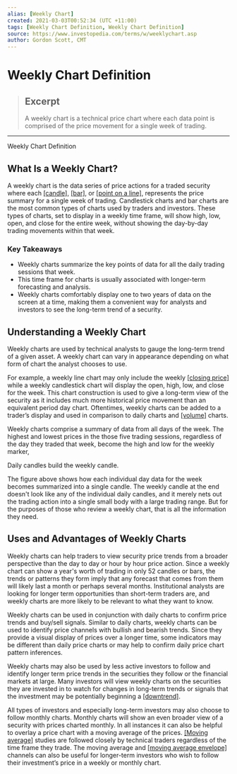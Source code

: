 ```yaml
---
alias: [Weekly Chart]
created: 2021-03-03T00:52:34 (UTC +11:00)
tags: [Weekly Chart Definition, Weekly Chart Definition]
source: https://www.investopedia.com/terms/w/weeklychart.asp
author: Gordon Scott, CMT
---
```


# Weekly Chart Definition

> ## Excerpt
> A weekly chart is a technical price chart where each data point is comprised of the price movement for a single week of trading.

---

Weekly Chart Definition
## What Is a Weekly Chart?

A weekly chart is the data series of price actions for a traded security where each [[candle]](https://www.investopedia.com/trading/candlestick-charting-what-is-it/), [[bar]](https://www.investopedia.com/terms/b/barchart.asp), or [[point on a line]](https://www.investopedia.com/terms/l/linechart.asp), represents the price summary for a single week of trading. Candlestick charts and bar charts are the most common types of charts used by traders and investors. These types of charts, set to display in a weekly time frame, will show high, low, open, and close for the entire week, without showing the day-by-day trading movements within that week.

### Key Takeaways

-   Weekly charts summarize the key points of data for all the daily trading sessions that week.
-   This time frame for charts is usually associated with longer-term forecasting and analysis.
-   Weekly charts comfortably display one to two years of data on the screen at a time, making them a convenient way for analysts and investors to see the long-term trend of a security.

## Understanding a Weekly Chart

Weekly charts are used by technical analysts to gauge the long-term trend of a given asset. A weekly chart can vary in appearance depending on what form of chart the analyst chooses to use.

For example, a weekly line chart may only include the weekly [[closing price]](https://www.investopedia.com/terms/c/closingprice.asp) while a weekly candlestick chart will display the open, high, low, and close for the week. This chart construction is used to give a long-term view of the security as it includes much more historical price movement than an equivalent period day chart. Oftentimes, weekly charts can be added to a trader’s display and used in comparison to daily charts and [[volume]](https://www.investopedia.com/terms/v/volume.asp) charts.

Weekly charts comprise a summary of data from all days of the week. The highest and lowest prices in the those five trading sessions, regardless of the day they traded that week, become the high and low for the weekly marker,

Daily candles build the weekly candle.

The figure above shows how each individual day data for the week becomes summarized into a single candle. The weekly candle at the end doesn't look like any of the individual daily candles, and it merely nets out the trading action into a single small body with a large trading range. But for the purposes of those who review a weekly chart, that is all the information they need.

## Uses and Advantages of Weekly Charts

Weekly charts can help traders to view security price trends from a broader perspective than the day to day or hour by hour price action. Since a weekly chart can show a year's worth of trading in only 52 candles or bars, the trends or patterns they form imply that any forecast that comes from them will likely last a month or perhaps several months. Institutional analysts are looking for longer term opportunities than short-term traders are, and weekly charts are more likely to be relevant to what they want to know.

Weekly charts can be used in conjunction with daily charts to confirm price trends and buy/sell signals. Similar to daily charts, weekly charts can be used to identify price channels with bullish and bearish trends. Since they provide a visual display of prices over a longer time, some indicators may be different than daily price charts or may help to confirm daily price chart pattern inferences.

Weekly charts may also be used by less active investors to follow and identify longer term price trends in the securities they follow or the financial markets at large. Many investors will view weekly charts on the securities they are invested in to watch for changes in long-term trends or signals that the investment may be potentially beginning a [[downtrend]](https://www.investopedia.com/terms/d/downtrend.asp).

All types of investors and especially long-term investors may also choose to follow monthly charts. Monthly charts will show an even broader view of a security with prices charted monthly. In all instances it can also be helpful to overlay a price chart with a moving average of the prices. [[Moving average]](https://www.investopedia.com/terms/m/movingaverage.asp) studies are followed closely by technical traders regardless of the time frame they trade. The moving average and [[moving average envelope]](https://www.investopedia.com/articles/trading/08/moving-average-envelope.asp) channels can also be useful for longer-term investors who wish to follow their investment’s price in a weekly or monthly chart.
